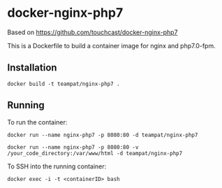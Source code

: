 # docker-nginx-php7 #

Based on https://github.com/touchcast/docker-nginx-php7

This is a Dockerfile to build a container image for nginx and php7.0-fpm.

## Installation ##

    docker build -t teampat/nginx-php7 .

## Running ##
To run the container:

    docker run --name nginx-php7 -p 8080:80 -d teampat/nginx-php7

    docker run --name nginx-php7 -p 8080:80 -v /your_code_directory:/var/www/html -d teampat/nginx-php7

    
To SSH into the running container:

    docker exec -i -t <containerID> bash
    
